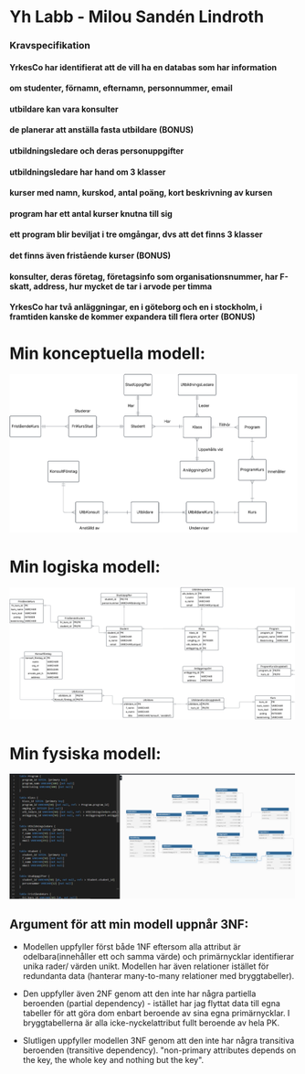# Yh Labb - Milou Sandén Lindroth

### Kravspecifikation
#### YrkesCo har identifierat att de vill ha en databas som har information
#### om studenter, förnamn, efternamn, personnummer, email
#### utbildare kan vara konsulter
#### de planerar att anställa fasta utbildare (BONUS)
#### utbildningsledare och deras personuppgifter
#### utbildningsledare har hand om 3 klasser
#### kurser med namn, kurskod, antal poäng, kort beskrivning av kursen
#### program har ett antal kurser knutna till sig
#### ett program blir beviljat i tre omgångar, dvs att det finns 3 klasser
#### det finns även fristående kurser (BONUS)
#### konsulter, deras företag, företagsinfo som organisationsnummer, har F-skatt, address, hur mycket de tar i arvode per timma
#### YrkesCo har två anläggningar, en i göteborg och en i stockholm, i framtiden kanske de kommer expandera till flera orter (BONUS)

# Min konceptuella modell:

<img src="../yh_labb/assets/Conceptualdiagram.png" width="600">

# Min logiska modell:

<img src="../yh_labb/assets/Logicaldiagram.png" width="500">

# Min fysiska modell:

<img src="../yh_labb/assets/Physicaldiagram.png" width="500">


## Argument för att min modell uppnår 3NF:
- Modellen uppfyller först både 1NF eftersom alla attribut är odelbara(innehåller ett och samma värde) och primärnycklar identifierar unika rader/ värden unikt. Modellen har även relationer istället för redundanta data (hanterar many-to-many relationer med bryggtabeller).

- Den uppfyller även 2NF genom att den inte har några partiella beroenden (partial dependency)  - istället har jag flyttat data till egna tabeller för att göra dom enbart beroende av sina egna primärnycklar. I bryggtabellerna är alla icke-nyckelattribut fullt beroende av hela PK.

- Slutligen uppfyller modellen 3NF genom att den inte har några transitiva beroenden (transitive dependency). "non-primary attributes depends on the key, the whole key and nothing but the key".
